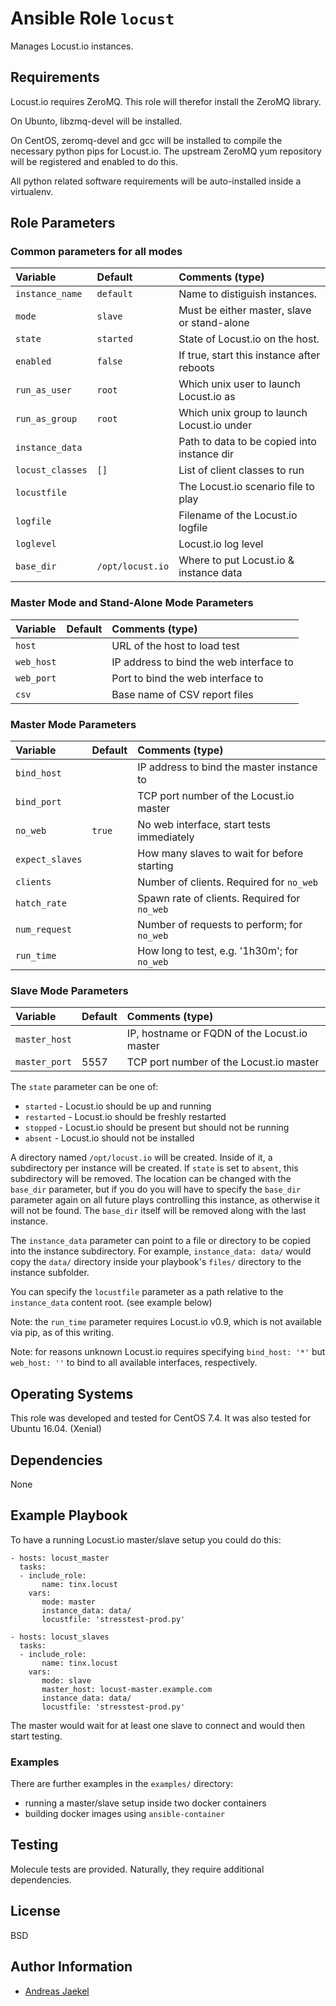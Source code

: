 # Ansible Role `locust`

Manages Locust.io instances.

## Requirements

Locust.io requires ZeroMQ. This role will therefor install the
ZeroMQ library.

On Ubunto, libzmq-devel will be installed.

On CentOS, zeromq-devel and gcc will be installed to compile the
necessary python pips for Locust.io. The upstream ZeroMQ yum
repository will be registered and enabled to do this.

All python related software requirements will be auto-installed
inside a virtualenv.

## Role Parameters

### Common parameters for all modes

| Variable        | Default   | Comments (type)                              |
| :---            | :---      | :---                                         |
| `instance_name` | `default` | Name to distiguish instances.                |
| `mode`          | `slave`   | Must be either master, slave or stand-alone  |
| `state`         | `started` | State of Locust.io on the host.              |
| `enabled`       | `false`   | If true, start this instance after reboots   |
| `run_as_user`   | `root`    | Which unix user to launch Locust.io as       |
| `run_as_group`  | `root`    | Which unix group to launch Locust.io under   |
| `instance_data` |           | Path to data to be copied into instance dir  |
| `locust_classes`| `[]`      | List of client classes to run                |
| `locustfile`    |           | The Locust.io scenario file to play          |
| `logfile`       |           | Filename of the Locust.io logfile            |
| `loglevel`      |           | Locust.io log level                          |
| `base_dir`      | `/opt/locust.io` | Where to put Locust.io & instance data |

### Master Mode and Stand-Alone Mode Parameters

| Variable        | Default   | Comments (type)                              |
| :---            | :---      | :---                                         |
| `host`          |           | URL of the host to load test                 |
| `web_host`      |           | IP address to bind the web interface to      |
| `web_port`      |           | Port to bind the web interface to            |
| `csv`           |           | Base name of CSV report files                |

### Master Mode Parameters

| Variable        | Default   | Comments (type)                              |
| :---            | :---      | :---                                         |
| `bind_host`     |           | IP address to bind the master instance to    |
| `bind_port`     |           | TCP port number of the Locust.io master      |
| `no_web`        | `true`    | No web interface, start tests immediately    |
| `expect_slaves` |           | How many slaves to wait for before starting  |
| `clients`       |           | Number of clients. Required for `no_web`     |
| `hatch_rate`    |           | Spawn rate of clients. Required for `no_web` |
| `num_request`   |           | Number of requests to perform; for `no_web`  |
| `run_time`      |           | How long to test, e.g. '1h30m'; for `no_web` |

### Slave Mode Parameters

| Variable        | Default   | Comments (type)                              |
| :---            | :---      | :---                                         |
| `master_host`   |           | IP, hostname or FQDN of the Locust.io master |
| `master_port`   | 5557      | TCP port number of the Locust.io master      |

The `state` parameter can be one of:

* `started` - Locust.io should be up and running
* `restarted` - Locust.io should be freshly restarted
* `stopped` - Locust.io should be present but should not be running
* `absent` - Locust.io should not be installed

A directory named `/opt/locust.io` will be created. Inside of it, a
subdirectory per instance will be created. If `state` is set to `absent`,
this subdirectory will be removed. The location can be changed with the
`base_dir` parameter, but if you do you will have to specify the `base_dir`
parameter again on all future plays controlling this instance, as otherwise
it will not be found. The `base_dir` itself will be removed along with the
last instance.

The `instance_data` parameter can point to a file or directory to
be copied into the instance subdirectory. For example, `instance_data: data/`
would copy the `data/` directory inside your playbook's `files/` directory
to the instance subfolder.

You can specify the `locustfile` parameter as a path relative to the
`instance_data` content root. (see example below)

Note: the `run_time` parameter requires Locust.io v0.9, which is not
available via pip, as of this writing.

Note: for reasons unknown Locust.io requires specifying `bind_host: '*'` but `web_host: ''` to bind to all available interfaces, respectively.

## Operating Systems

This role was developed and tested for CentOS 7.4. It was also
tested for Ubuntu 16.04. (Xenial)

## Dependencies

None

## Example Playbook

To have a running Locust.io master/slave setup you could do this:

    - hosts: locust_master
      tasks:
      - include_role:
           name: tinx.locust
        vars:
           mode: master
           instance_data: data/
           locustfile: 'stresstest-prod.py'

    - hosts: locust_slaves
      tasks:
      - include_role:
           name: tinx.locust
        vars:
           mode: slave
           master_host: locust-master.example.com
           instance_data: data/
           locustfile: 'stresstest-prod.py'

The master would wait for at least one slave to connect and would
then start testing.

### Examples

There are further examples in the `examples/` directory:
 - running a master/slave setup inside two docker containers
 - building docker images using `ansible-container`

## Testing

Molecule tests are provided. Naturally, they require additional dependencies.

## License

BSD

## Author Information

 - [Andreas Jaekel](https://github.com/tinx/)
